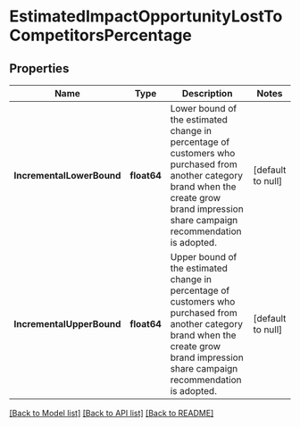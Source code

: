 # EstimatedImpactOpportunityLostToCompetitorsPercentage

## Properties
Name | Type | Description | Notes
------------ | ------------- | ------------- | -------------
**IncrementalLowerBound** | **float64** | Lower bound of the estimated change in percentage of customers who purchased from another category brand when the create grow brand impression share campaign recommendation is adopted. | [default to null]
**IncrementalUpperBound** | **float64** | Upper bound of the estimated change in percentage of customers who purchased from another category brand when the create grow brand impression share campaign recommendation is adopted. | [default to null]

[[Back to Model list]](../README.md#documentation-for-models) [[Back to API list]](../README.md#documentation-for-api-endpoints) [[Back to README]](../README.md)

